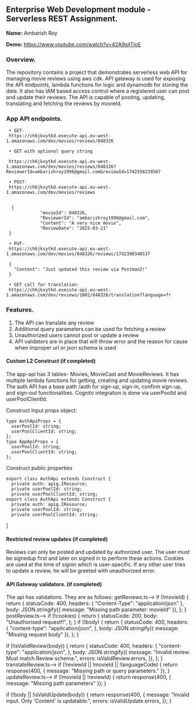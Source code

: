 ## Enterprise Web Development module - Serverless REST Assignment.

__Name:__ Ambarish Roy

__Demo:__ https://www.youtube.com/watch?v=42A9sjITjoE

### Overview.

The repository contains a project that demonstrates serverless web API for managing movie reviews using aws cdk. API gateway is used for exposing the API endpoints, lambda functions for logic and dynamodb for storing the data. It also has IAM based access control where a registered user can post and update their reviews. The API is capable of posting, updating, translating and fetching the reviews by movieId.

### App API endpoints.

     • GET- 
     https://ch6jkxytkd.execute-api.eu-west-1.amazonaws.com/dev/movies/reviews/848326

     • GET with optional query string

     https://ch6jkxytkd.execute-api.eu-west-1.amazonaws.com/dev/movies/reviews/848326?ReviewerId=ambarishroy1996@gmail.com&reviewId=1742558239507

     • POST-
     https://ch6jkxytkd.execute-api.eu-west-1.amazonaws.com/dev/movies/reviews


      {
                 "movieId": 848326,
                 "ReviewerId": "ambarishroy1996@gmail.com",
                 "Content": "A very nice movie",
                 "ReviewDate": "2025-03-21"
     }

     • PUT- 
     https://ch6jkxytkd.execute-api.eu-west-1.amazonaws.com/dev/movies/848326/reviews/1742390340537

     {
       "Content": "Just updated this review via Postman2!"
     }

     • GET call for translation-
     https://ch6jkxytkd.execute-api.eu-west-1.amazonaws.com/dev/reviews/1002/848326/translation?language=fr


### Features.
1. The API can translate any review
2. Additional query parameters can be used for fetching a review
3. Unauthorized users cannot post or update a review
4. API validators are in place that will throw error and the reason for cause when improper url or json schema is used

#### Custom L2 Construct (if completed)

The app-api has 3 tables- Movies, MovieCast and MovieReviews. It has multiple lambda functions for getting, creating and updating movie reviews. The auth API has a base path /auth for sign-up, sign-in, confirm sign-up, and sign-out functionalities. Cognito integration is done via userPoolId and userPoolClientId.

Construct Input props object:
~~~
type AuthApiProps = {
  userPoolId: string;
  userPoolClientId: string;
};
type AppApiProps = {
  userPoolId: string;
  userPoolClientId: string;
};
~~~
Construct public properties
~~~
export class AuthApi extends Construct {
  private auth: apig.IResource;
  private userPoolId: string;
  private userPoolClientId: string;
export class AuthApi extends Construct {
  private auth: apig.IResource;
  private userPoolId: string;
  private userPoolClientId: string;
~~~
 ]

#### Restricted review updates (if completed)

Reviews can only be posted and updated by authorized user. The user must be signedup first and later on signed in to perform these actions. Cookies are used at the time of signin which is user-specific. If any other user tries to update a review, he will be greeted with unauthorized error.


#### API Gateway validators. (if completed)

The api has validations. They are as follows:
getReviews.ts-->
 if (!movieId) {
      return {
        statusCode: 400,
        headers: { "Content-Type": "application/json" },
        body: JSON.stringify({ message: "Missing path parameter: movieId" }),
      };
    }
postReview.ts-->
 if (!cookies) {
      return {
        statusCode: 200,
        body: "Unauthorised request!!",
      };
    }
 if (!body) {
      return {
        statusCode: 400,
        headers: {
          "content-type": "application/json",
        },
        body: JSON.stringify({ message: "Missing request body" }),
      };
    }

if (!isValidReview(body)) {
      return {
        statusCode: 400,
        headers: {
          "content-type": "application/json",
        },
        body: JSON.stringify({
          message: "Invalid review. Must match Review schema.",
          errors: isValidReview.errors,
        }),
      };
    }
translateReview.ts-->
if (!reviewId || !movieId || !languageCode) {
      return response(400, { message: "Missing path or query parameters." });
    }
updateReview.ts-->
if (!movieId || !reviewId) {
      return response(400, { message: "Missing path parameters" });
    }

if (!body || !isValidUpdate(body)) {
      return response(400, {
        message: "Invalid input. Only 'Content' is updatable.",
        errors: isValidUpdate.errors,
      });
    }



